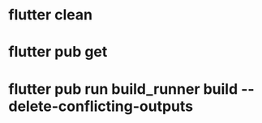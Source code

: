 # flutter clean

# flutter pub get

# flutter pub run build_runner build --delete-conflicting-outputs
